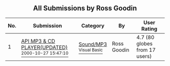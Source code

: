 ﻿<div align="center">

## All Submissions by Ross Goodin

</div>

No.  | Submission | Category | By   | User Rating
---- | ---------- | -------- | ---- | -----------
1 | [API MP3 & CD PLAYER\(UPDATED\)<br /><sup>2000-10-27 15:47:10</sup>](https://github.com/Planet-Source-Code/ross-goodin-api-mp3-cd-player-updated__1-12006) | [Sound/MP3<br /><sup>Visual Basic</sup>](../ByCategory/sound-mp3__1-45.md) | Ross Goodin | 4.7 (80 globes from 17 users)
